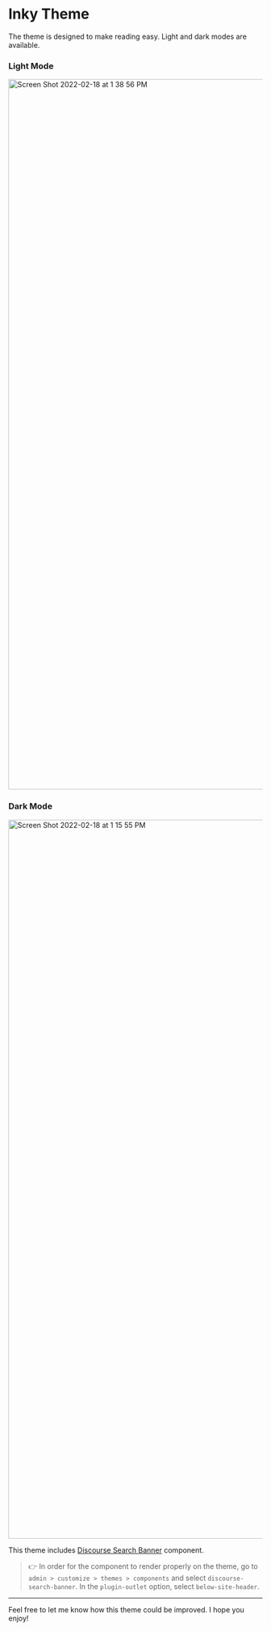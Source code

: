 # Inky Theme
The theme is designed to make reading easy. Light and dark modes are available.

### Light Mode
<img width="1407" alt="Screen Shot 2022-02-18 at 1 38 56 PM" src="https://user-images.githubusercontent.com/2790986/154758010-9017647e-755c-426d-b35d-71a35fb25e23.png">

### Dark Mode
<img width="1424" alt="Screen Shot 2022-02-18 at 1 15 55 PM" src="https://user-images.githubusercontent.com/2790986/154758037-c6f43bd2-cde7-4573-9e19-8d8ee65bfd62.png">

This theme includes [Discourse Search Banner](https://meta.discourse.org/t/search-banner-theme-component/122939) component.
> 👉 In order for the component to render properly on the theme, go to `admin > customize > themes > components` and select `discourse-search-banner`. In the `plugin-outlet` option, select `below-site-header`.

---
Feel free to let me know how this theme could be improved. I hope you enjoy!
 
